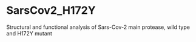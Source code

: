 # SarsCov2_H172Y
Structural and functional analysis of Sars-Cov-2 main protease, wild type and H172Y mutant
